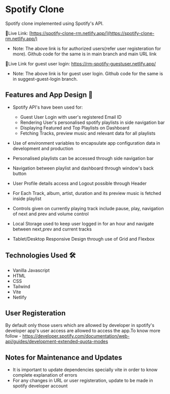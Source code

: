 # Spotify Clone

Spotify clone implemented using Spotify's API. 

🔗Live Link: [https://spotify-clone-rm.netlify.app/](https://spotify-clone-rm.netlify.app/) 
- Note: The above link is for authorized users(refer user registeration for more). Github code for the same is in main branch and main URL link

🔗Live Link for guest user login: https://rm-spotify-guestuser.netlify.app/
- Note: The above link is for guest user login. Github code for the same is in suggest-guest-login branch.

## Features and App Design 💫

- Spotify API's have been used for:
  - Guest User Login with user's registered Email ID
  - Rendering User's personalised spotify playlists in side navigation bar
  - Displaying Featured and Top Playlists on Dashboard
  - Fetching Tracks, preview music and relevant data for all playlists
  
- Use of environment variables to encapsulate app configuration data in development and production
- Personalised playlists can be accessed through side navigation bar
- Navigation between playlist and dashboard through window's back button
- User Profile details access and Logout possible through Header
- For Each Track, album, artist, duration and its preview music is fetched inside playlist
- Controls given on currently playing track include pause, play, navigation of next and prev and volume control
- Local Storage used to keep user logged in for an hour and navigate between next,prev and current tracks
- Tablet/Desktop Responsive Design through use of Grid and Flexbox

## Technologies Used 🛠️
- Vanilla Javascript
- HTML
- CSS
- Tailwind
- Vite
- Netlify

## User Registeration
By default only those users which are allowed by developer in spotify's developer app's user access are allowed to access the app.To know more follow - https://developer.spotify.com/documentation/web-api/guides/development-extended-quota-modes


## Notes for Maintenance and Updates

- It is important to update dependencies specially vite in order to know complete explanation of errors
- For any changes in URL or user registeration, update to be made in spotify developer account
